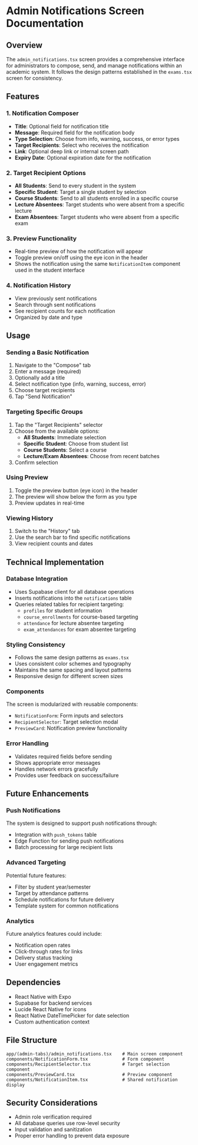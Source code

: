 # Admin Notifications Screen Documentation

## Overview

The `admin_notifications.tsx` screen provides a comprehensive interface for administrators to compose, send, and manage notifications within an academic system. It follows the design patterns established in the `exams.tsx` screen for consistency.

## Features

### 1. Notification Composer

- **Title**: Optional field for notification title
- **Message**: Required field for the notification body
- **Type Selection**: Choose from info, warning, success, or error types
- **Target Recipients**: Select who receives the notification
- **Link**: Optional deep link or internal screen path
- **Expiry Date**: Optional expiration date for the notification

### 2. Target Recipient Options

- **All Students**: Send to every student in the system
- **Specific Student**: Target a single student by selection
- **Course Students**: Send to all students enrolled in a specific course
- **Lecture Absentees**: Target students who were absent from a specific lecture
- **Exam Absentees**: Target students who were absent from a specific exam

### 3. Preview Functionality

- Real-time preview of how the notification will appear
- Toggle preview on/off using the eye icon in the header
- Shows the notification using the same `NotificationItem` component used in the student interface

### 4. Notification History

- View previously sent notifications
- Search through sent notifications
- See recipient counts for each notification
- Organized by date and type

## Usage

### Sending a Basic Notification

1. Navigate to the "Compose" tab
2. Enter a message (required)
3. Optionally add a title
4. Select notification type (info, warning, success, error)
5. Choose target recipients
6. Tap "Send Notification"

### Targeting Specific Groups

1. Tap the "Target Recipients" selector
2. Choose from the available options:
   - **All Students**: Immediate selection
   - **Specific Student**: Choose from student list
   - **Course Students**: Select a course
   - **Lecture/Exam Absentees**: Choose from recent batches
3. Confirm selection

### Using Preview

1. Toggle the preview button (eye icon) in the header
2. The preview will show below the form as you type
3. Preview updates in real-time

### Viewing History

1. Switch to the "History" tab
2. Use the search bar to find specific notifications
3. View recipient counts and dates

## Technical Implementation

### Database Integration

- Uses Supabase client for all database operations
- Inserts notifications into the `notifications` table
- Queries related tables for recipient targeting:
  - `profiles` for student information
  - `course_enrollments` for course-based targeting
  - `attendance` for lecture absentee targeting
  - `exam_attendances` for exam absentee targeting

### Styling Consistency

- Follows the same design patterns as `exams.tsx`
- Uses consistent color schemes and typography
- Maintains the same spacing and layout patterns
- Responsive design for different screen sizes

### Components

The screen is modularized with reusable components:

- `NotificationForm`: Form inputs and selectors
- `RecipientSelector`: Target selection modal
- `PreviewCard`: Notification preview functionality

### Error Handling

- Validates required fields before sending
- Shows appropriate error messages
- Handles network errors gracefully
- Provides user feedback on success/failure

## Future Enhancements

### Push Notifications

The system is designed to support push notifications through:

- Integration with `push_tokens` table
- Edge Function for sending push notifications
- Batch processing for large recipient lists

### Advanced Targeting

Potential future features:

- Filter by student year/semester
- Target by attendance patterns
- Schedule notifications for future delivery
- Template system for common notifications

### Analytics

Future analytics features could include:

- Notification open rates
- Click-through rates for links
- Delivery status tracking
- User engagement metrics

## Dependencies

- React Native with Expo
- Supabase for backend services
- Lucide React Native for icons
- React Native DateTimePicker for date selection
- Custom authentication context

## File Structure

```
app/(admin-tabs)/admin_notifications.tsx    # Main screen component
components/NotificationForm.tsx             # Form component
components/RecipientSelector.tsx            # Target selection component
components/PreviewCard.tsx                  # Preview component
components/NotificationItem.tsx             # Shared notification display
```

## Security Considerations

- Admin role verification required
- All database queries use row-level security
- Input validation and sanitization
- Proper error handling to prevent data exposure
